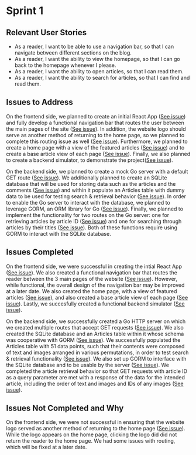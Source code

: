 # Sprint 1

## Relevant User Stories
- As a reader, I want to be able to use a navigation bar, so that I can navigate between different sections on the blog.
- As a reader, I want the ability to view the homepage, so that I can go back to the homepage whenever I please.
- As a reader, I want the ability to open articles, so that I can read them.
- As a reader, I want the ability to search for articles, so that I can find and read them.

## Issues to Address
On the frontend side, we planned to create an initial React App ([See issue][i3]) and fully develop a functional navigation bar that routes the user between the main pages of the site ([See issue][i1]). In addition, the website logo should serve as another method of returning to the home page, so we planned to complete this routing issue as well ([See issue][i2]). Furthermore, we planned to create a home page with a view of the featured articles ([See issue][i11]) and to create a base article view of each page ([See issue][i12]). Finally, we also planned to create a backend simulator, to demonstrate the project([See issue][i10]). 

On the backend side, we planned to create a mock Go server with a default GET route ([See issue][i4]). We additionally planned to create an SQLite database that will be used for storing data such as the articles and the comments ([See issue][i5]) and within it populate an Articles table with dummy data to be used for testing search & retrieval behavior ([See issue][i6]). In order to enable the Go server to interact with the database, we planned to leverage GORM, an ORM library for Go ([See issue][i7]). Finally, we planned to implement the functionality for two routes on the Go server: one for retrieving articles by article ID ([See issue][i8]) and one for searching through articles by their titles ([See issue][i9]). Both of these functions require using GORM to interact with the SQLite database.

## Issues Completed
On the frontend side, we were successful in creating the intial React App ([See issue][i3]). We also created a functional navigation bar that routes the reader between the 3 main pages of the website ([See issue][i1]). However, while functional, the overall design of the navigation bar may be improved at a later date. We also created the home page, with a view of featured articles ([See issue][i11]), and also created a base article view of each page ([See issue][i12]). Lastly, we succesfully created a functional backend simulator ([See issue][i10]).

On the backend side, we successfully created a Go HTTP server on which we created multiple routes that accept GET requests ([See issue][i4]). We also created the SQLite database and an Articles table within it whose schema was cooperative with GORM ([See issue][i5]). We successfully populated the Articles table with 51 data points, such that their contents were composed of text and images arranged in various permutations, in order to test search & retrieval functionality ([See issue][i6]). We also set up GORM to interface with the SQLite database and to be usable by the server ([See issue][i7]). We completed the article retrieval behavior so that GET requests with article ID as a query parameter are met with a response of the data for the intended article, including the order of text and images and IDs of any images ([See issue][i8]).

## Issues Not Completed and Why
On the frontend side, we were not successful in ensuring that the website logo served as another method of returning to the home page ([See issue][i2]). While the logo appears on the home page, clicking the logo did did not return the reader to the home page. We had some issues with routing, which will be fixed at a later date. 


[i1]: https://github.com/apangasa/cen3031-skjsports/issues/1
[i2]: https://github.com/apangasa/cen3031-skjsports/issues/2
[i3]: https://github.com/apangasa/cen3031-skjsports/issues/3
[i4]: https://github.com/apangasa/cen3031-skjsports/issues/4
[i5]: https://github.com/apangasa/cen3031-skjsports/issues/5
[i6]: https://github.com/apangasa/cen3031-skjsports/issues/6
[i7]: https://github.com/apangasa/cen3031-skjsports/issues/7
[i8]: https://github.com/apangasa/cen3031-skjsports/issues/8
[i9]: https://github.com/apangasa/cen3031-skjsports/issues/9
[i10]:https://github.com/apangasa/cen3031-skjsports/issues/10
[i11]:https://github.com/apangasa/cen3031-skjsports/issues/11
[i12]:https://github.com/apangasa/cen3031-skjsports/issues/12 
